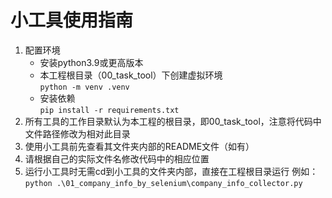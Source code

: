 # 小工具使用指南

1. 配置环境
    - 安装python3.9或更高版本  
    - 本工程根目录（00_task_tool）下创建虚拟环境  
    ```python -m venv .venv```
    - 安装依赖  
    ```pip install -r requirements.txt```
2. 所有工具的工作目录默认为本工程的根目录，即00_task_tool，注意将代码中文件路径修改为相对此目录
3. 使用小工具前先查看其文件夹内部的README文件（如有）
4. 请根据自己的实际文件名修改代码中的相应位置
5. 运行小工具时无需cd到小工具的文件夹内部，直接在工程根目录运行
    例如：```python .\01_company_info_by_selenium\company_info_collector.py```
